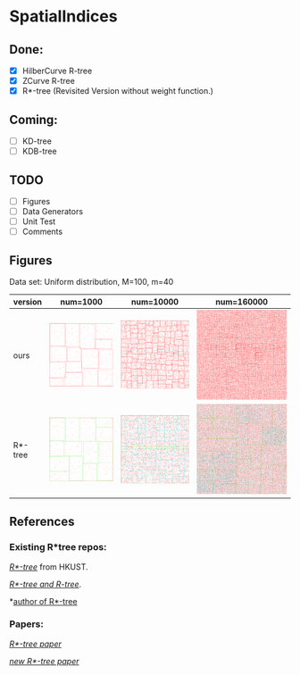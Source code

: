 # SpatialIndices

## Done:
- [x] HilberCurve R-tree
- [x] ZCurve R-tree
- [x] R*-tree (Revisited Version without weight function.)

## Coming:
- [ ] KD-tree
- [ ] KDB-tree

## TODO
- [ ] Figures
- [ ] Data Generators
- [ ] Unit Test
- [ ] Comments

## Figures

Data set: Uniform distribution, M=100, m=40

| version |  num=1000   | num=10000  | num=160000  |
| ---- |  ----  | ----  | ----  |
|ours| ![R*-tree](doc/figs/rrstree_1000.png) | ![R*-tree](doc/figs/rrstree_10000.png) | ![R*-tree](doc/figs/rrstree_160000.png) |
|R*-tree| ![R*-tree](doc/figs/rstree_1000.png) | ![R*-tree](doc/figs/rstree_10000.png) | ![R*-tree](doc/figs/rstree_160000.png)|

## References

### Existing R*tree repos:

*[R*-tree](http://chorochronos.datastories.org/?q=node/43)* from HKUST.

*[R*-tree and R-tree](https://github.com/davidmoten/rtree)*.

*[author of R*-tree](https://www.uni-marburg.de/fb12/arbeitsgruppen/dbs/downloads)

### Papers:

*[R*-tree paper](https://infolab.usc.edu/csci587/Fall2019/papers/p322-beckmann.pdf)*

*[new R*-tree paper](http://citeseerx.ist.psu.edu/viewdoc/download?doi=10.1.1.367.7273&rep=rep1&type=pdf)*
